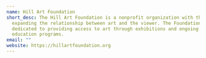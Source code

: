 ```yaml
---
name: Hill Art Foundation
short_desc: The Hill Art Foundation is a nonprofit organization with the goal of
  expanding the relationship between art and the viewer. The Foundation is
  dedicated to providing access to art through exhibitions and ongoing arts
  education programs.
email: ""
website: https://hillartfoundation.org
---
```


